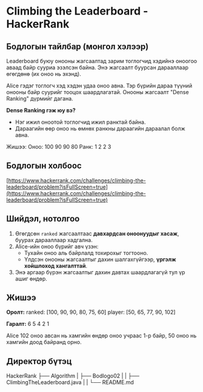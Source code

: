 # Climbing the Leaderboard - HackerRank

## Бодлогын тайлбар (монгол хэлээр)

Leaderboard буюу онооны жагсаалтад зарим тоглогчид хэдийнэ оноогоо аваад байр сууриа эзэлсэн байна. Энэ жагсаалт буурсан дарааллаар өгөгдөнө (их оноо нь эхэнд).

Alice гэдэг тоглогч хэд хэдэн удаа оноо авна. Тэр бүрийн дараа түүний онооны байр суурийг тооцох шаардлагатай. Онооны жагсаалт "Dense Ranking" дүрмийг дагана.

**Dense Ranking гэж юу вэ?**

- Нэг ижил оноотой тоглогчид ижил ранктай байна.
- Дараагийн өөр оноо нь өмнөх ранкны дараагийн дараалал болж авна.

Жишээ:
Оноо: 100 90 90 80
Ранк: 1 2 2 3


## Бодлогын холбоос

[https://www.hackerrank.com/challenges/climbing-the-leaderboard/problem?isFullScreen=true](https://www.hackerrank.com/challenges/climbing-the-leaderboard/problem?isFullScreen=true)


## Шийдэл, нотолгоо

1. Өгөгдсөн `ranked` жагсаалтаас **давхардсан оноонуудыг хасаж**, буурах дарааллаар хадгална.
2. Alice-ийн оноо бүрийг авч үзэн:
   - Тухайн оноо аль байрлалд тохирохыг тогтооно.
   - Үлдсэн онооны жагсаалтыг дахин шалгахгүйгээр, **үргэлж хойшлоход хангалттай**.
3. Энэ аргаар бүрэн жагсаалтыг дахин давтах шаардлагагүй тул үр ашиг өндөр.


## Жишээ

**Оролт:**
ranked: [100, 90, 90, 80, 75, 60]
player: [50, 65, 77, 90, 102]

**Гаралт:**
6
5
4
2
1

Alice 102 оноо авсан нь хамгийн өндөр оноо учраас 1-р байр, 50 оноо нь хамгийн доод байранд орно.

## Директор бүтэц

HackerRank
    ├── Algorithm
    |   ├── Bodlogo02
    |   |   ├── ClimbingTheLeaderboard.java
    |   |   └── README.md